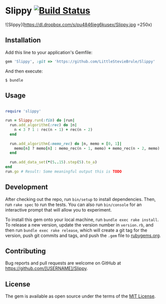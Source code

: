 # Slippy [![Build Status](https://travis-ci.org/LittleStevieBrule/Slippy.svg?branch=master)](https://travis-ci.org/LittleStevieBrule/Slippy)

![Slippy](https://dl.dropbox.com/s/pu4846ieg6kusex/Slippy.jpg =250x)

## Installation

Add this line to your application's Gemfile:

```ruby
gem 'Slippy', :git => 'https://github.com/LittleStevieBrule/Slippy'
```

And then execute:

    $ bundle

## Usage

```ruby

require 'slippy'

run = Slippy.run(:fib) do |run|
  run.add_algorithm(:rec) do |n|
    n < 3 ? 1 : rec(n - 1) + rec(n - 2)
  end
    
  run.add_algorithm(:memo_rec) do |n, memo = [0, 1]|
    memo[n] ? memo[n] : memo_rec(n - 1, memo) + memo_rec(n - 2, memo)
  end
    
  run.add_data_set(*(5..15).step(5).to_a)
end
run.go # Result: Some meaningful output this is TODO
```

## Development

After checking out the repo, run `bin/setup` to install dependencies. Then, run `rake spec` to run the tests. You can also run `bin/console` for an interactive prompt that will allow you to experiment.

To install this gem onto your local machine, run `bundle exec rake install`. To release a new version, update the version number in `version.rb`, and then run `bundle exec rake release`, which will create a git tag for the version, push git commits and tags, and push the `.gem` file to [rubygems.org](https://rubygems.org).

## Contributing

Bug reports and pull requests are welcome on GitHub at https://github.com/[USERNAME]/Slippy.


## License

The gem is available as open source under the terms of the [MIT License](http://opensource.org/licenses/MIT).


